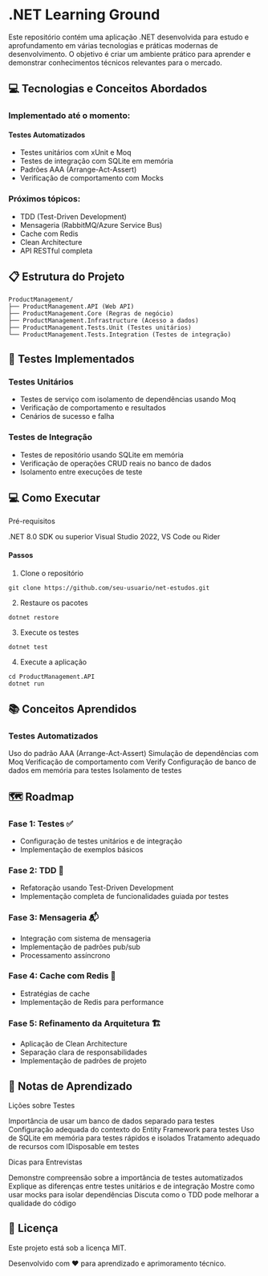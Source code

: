 # .NET Learning Ground

Este repositório contém uma aplicação .NET desenvolvida para estudo e aprofundamento em várias tecnologias e práticas modernas de desenvolvimento. O objetivo é criar um ambiente prático para aprender e demonstrar conhecimentos técnicos relevantes para o mercado.

## 💻 Tecnologias e Conceitos Abordados

### Implementado até o momento:

#### Testes Automatizados

- Testes unitários com xUnit e Moq
- Testes de integração com SQLite em memória
- Padrões AAA (Arrange-Act-Assert)
- Verificação de comportamento com Mocks

### Próximos tópicos:

- TDD (Test-Driven Development)
- Mensageria (RabbitMQ/Azure Service Bus)
- Cache com Redis
- Clean Architecture
- API RESTful completa

## 📋 Estrutura do Projeto

```
ProductManagement/
├── ProductManagement.API (Web API)
├── ProductManagement.Core (Regras de negócio)
├── ProductManagement.Infrastructure (Acesso a dados)
├── ProductManagement.Tests.Unit (Testes unitários)
└── ProductManagement.Tests.Integration (Testes de integração)
```

## 🧪 Testes Implementados

### Testes Unitários

- Testes de serviço com isolamento de dependências usando Moq
- Verificação de comportamento e resultados
- Cenários de sucesso e falha

### Testes de Integração

- Testes de repositório usando SQLite em memória
- Verificação de operações CRUD reais no banco de dados
- Isolamento entre execuções de teste

## 💻 Como Executar

Pré-requisitos

.NET 8.0 SDK ou superior
Visual Studio 2022, VS Code ou Rider

#### Passos

1. Clone o repositório

```
git clone https://github.com/seu-usuario/net-estudos.git
```

2. Restaure os pacotes

```
dotnet restore
```

3. Execute os testes

```
dotnet test
```

4. Execute a aplicação

```
cd ProductManagement.API
dotnet run
```

## 📚 Conceitos Aprendidos

### Testes Automatizados

Uso do padrão AAA (Arrange-Act-Assert)
Simulação de dependências com Moq
Verificação de comportamento com Verify
Configuração de banco de dados em memória para testes
Isolamento de testes

## 🗺️ Roadmap

### Fase 1: Testes ✅

- Configuração de testes unitários e de integração
- Implementação de exemplos básicos

### Fase 2: TDD 🔄

- Refatoração usando Test-Driven Development
- Implementação completa de funcionalidades guiada por testes

### Fase 3: Mensageria 📬

- Integração com sistema de mensageria
- Implementação de padrões pub/sub
- Processamento assíncrono

### Fase 4: Cache com Redis 💾

- Estratégias de cache
- Implementação de Redis para performance

### Fase 5: Refinamento da Arquitetura 🏗️

- Aplicação de Clean Architecture
- Separação clara de responsabilidades
- Implementação de padrões de projeto

## 📝 Notas de Aprendizado

Lições sobre Testes

Importância de usar um banco de dados separado para testes
Configuração adequada do contexto do Entity Framework para testes
Uso de SQLite em memória para testes rápidos e isolados
Tratamento adequado de recursos com IDisposable em testes

Dicas para Entrevistas

Demonstre compreensão sobre a importância de testes automatizados
Explique as diferenças entre testes unitários e de integração
Mostre como usar mocks para isolar dependências
Discuta como o TDD pode melhorar a qualidade do código

## 📄 Licença

Este projeto está sob a licença MIT.

Desenvolvido com ❤️ para aprendizado e aprimoramento técnico.
